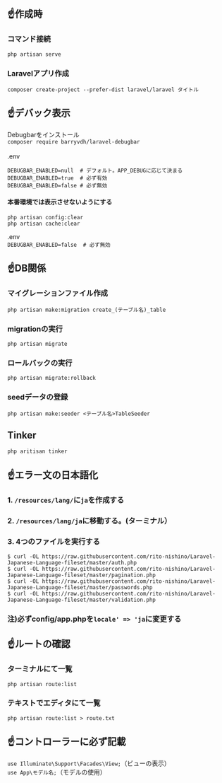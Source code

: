 ## :point_up:作成時<br>
### コマンド接続<br>
```php artisan serve```
<br>
### Laravelアプリ作成<br>
```composer create-project --prefer-dist laravel/laravel タイトル```
<br>
## :point_up:デバック表示<br>
Debugbarをインストール<br>
```composer require barryvdh/laravel-debugbar```
<br><br>
.env<br>
```
DEBUGBAR_ENABLED=null  # デフォルト。APP_DEBUGに応じて決まる
DEBUGBAR_ENABLED=true  # 必ず有効
DEBUGBAR_ENABLED=false # 必ず無効
```
#### 本番環境では表示させないようにする
```
php artisan config:clear
php artisan cache:clear
```
.env<br>
```DEBUGBAR_ENABLED=false  # 必ず無効```
<br>
## :point_up:DB関係<br>

### マイグレーションファイル作成<br>
```php artisan make:migration create_(テーブル名)_table```
<br>
### migrationの実行<br>
```php artisan migrate```<br>
### ロールバックの実行<br>
```php artisan migrate:rollback```<br>
### seedデータの登録<br>
```php artisan make:seeder <テーブル名>TableSeeder```
## Tinker<br>
```php aritisan tinker```
<br>
## :point_up:エラー文の日本語化<br>
### 1. ```/resources/lang/```に```ja```を作成する<br>
### 2. ```/resources/lang/ja```に移動する。(ターミナル）<br>
### 3. 4つのファイルを実行する<br>
```
$ curl -OL https://raw.githubusercontent.com/rito-nishino/Laravel-Japanese-Language-fileset/master/auth.php
$ curl -OL https://raw.githubusercontent.com/rito-nishino/Laravel-Japanese-Language-fileset/master/pagination.php
$ curl -OL https://raw.githubusercontent.com/rito-nishino/Laravel-Japanese-Language-fileset/master/passwords.php
$ curl -OL https://raw.githubusercontent.com/rito-nishino/Laravel-Japanese-Language-fileset/master/validation.php
```

### 注)必ずconfig/app.phpを```locale' => 'ja```に変更する<br>
## :point_up:ルートの確認<br>
### ターミナルにて一覧
```php artisan route:list```
<br>
### テキストでエディタにて一覧
```php artisan route:list > route.txt```
<br>

## :point_up:コントローラーに必ず記載<br>
```use Illuminate\Support\Facades\View;```（ビューの表示）<br>
```use App\モデル名;```（モデルの使用）<br>
